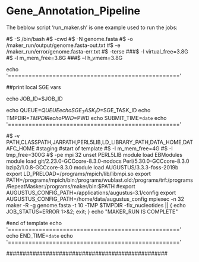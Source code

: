 # Gene_Annotation_Pipeline

The beblow script ‘run_maker.sh’ is one example used to run the jobs:

#$ -S /bin/bash
#$ -cwd
#$ -N genome.fasta
#$ -o /maker_run/output/genome.fasta-out.txt
#$ -e /maker_run/error/genome.fasta-err.txt
#$ -terse
###$ -l virtual_free=3.8G
#$ -l m_mem_free=3.8G
###$ –l h_vmem=3.8G



echo '=================================================='

##print local SGE vars

echo JOB_ID=$JOB_ID

echo QUEUE=$QUEUE
echo SGE_TASK_ID=$SGE_TASK_ID
echo TMPDIR=$TMPDIR
echo PWD=$PWD
echo SUBMIT_TIME=`date`
echo '=================================================='

#$ -v PATH,CLASSPATH,JARPATH,PERL5LIB,LD_LIBRARY_PATH,DATA_HOME,DATAFC_HOME
#staging
#start of template
#$ -l m_mem_free=4G
#$ -l tmp_free=300G
#$ -pe mpi 32
unset PERL5LIB
module load EBModules
module load git/2.23.0-GCCcore-8.3.0-nodocs Perl/5.30.0-GCCcore-8.3.0 bzip2/1.0.8-GCCcore-8.3.0
module load AUGUSTUS/3.3.3-foss-2019b
export LD_PRELOAD=/programs/mpich/lib/libmpi.so
export PATH=/programs/mpich/bin:/programs/wublast.old:/programs/trf:/programs/RepeatMasker:/programs/maker/bin:$PATH
#export AUGUSTUS_CONFIG_PATH=/applications/augustus-3.1/config
export AUGUSTUS_CONFIG_PATH=/home/data/augustus_config
mpiexec -n 32 maker -R -g genome.fasta -t 10 -TMP $TMPDIR -fix_nucleotides || { echo JOB_STATUS=ERROR 1>&2; exit; }
echo "MAKER_RUN IS COMPLETE"

#end of template
echo '=================================================='
echo END_TIME=`date`
echo '=================================================='

#################################################

